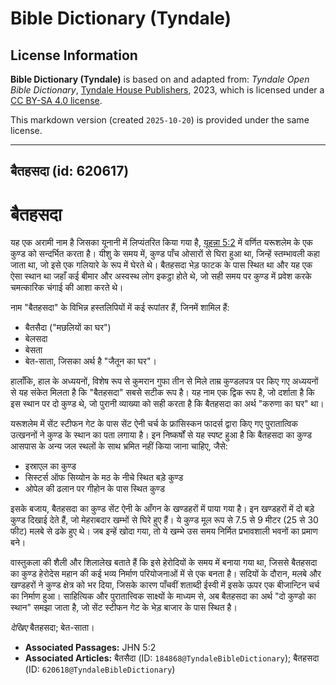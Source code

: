 # Bible Dictionary (Tyndale)

## License Information

**Bible Dictionary (Tyndale)** is based on and adapted from: _Tyndale Open Bible Dictionary_, [Tyndale House Publishers](https://tyndaleopenresources.com/), 2023, which is licensed under a [CC BY-SA 4.0 license](https://creativecommons.org/licenses/by-sa/4.0/legalcode.en).

This markdown version (created `2025-10-20`) is provided under the same license.



--------------------------------

## बैतहसदा (id: 620617)

बैतहसदा
=======

यह एक अरामी नाम है जिसका यूनानी में लिप्यंतरित किया गया है, [यूहन्ना 5:2](https://ref.ly/John5:2) में वर्णित यरूशलेम के एक कुण्ड को सन्दर्भित करता है। यीशु के समय में, कुण्ड पाँच ओसारों से घिरा हुआ था, जिन्हें स्तम्भावली कहा जाता था, जो इसे एक गलियारे के रूप में घेरते थे। बैतहसदा भेड़ फाटक के पास स्थित था और यह एक ऐसा स्थान था जहाँ कई बीमार और अस्वस्थ लोग इकट्ठा होते थे, जो सही समय पर कुण्ड में प्रवेश करके चमत्कारिक चंगाई की आशा करते थे।

नाम "बैतहसदा" के विभिन्न हस्तलिपियों में कई रूपांतर हैं, जिनमें शामिल हैं:

* बैतसैदा ("मछलियों का घर")
* बेलसदा
* बेसता
* बेत\-साता, जिसका अर्थ है "जैतून का घर"।

हालाँकि, हाल के अध्ययनों, विशेष रूप से कुमरान गुफा तीन से मिले ताम्र कुण्डलपत्र पर किए गए अध्ययनों से यह संकेत मिलता है कि "बैतहसदा" सबसे सटीक रूप है। यह नाम एक द्विक रूप है, जो दर्शाता है कि इस स्थान पर दो कुण्ड थे, जो पुरानी व्याख्या को सही करता है कि बैतहसदा का अर्थ "करुणा का घर" था।

यरूशलेम में सेंट स्टीफन गेट के पास सेंट ऐनी चर्च के फ्रांसिस्कन फादर्स द्वारा किए गए पुरातात्विक उत्खननों ने कुण्ड के स्थान का पता लगाया है। इन निष्कर्षों से यह स्पष्ट हुआ है कि बैतहसदा का कुण्ड आसपास के अन्य जल स्थलों के साथ भ्रमित नहीं किया जाना चाहिए, जैसे:

* इस्राएल का कुण्ड
* सिस्टर्स ऑफ सिय्योन के मठ के नीचे स्थित बड़े कुण्ड
* ओपेल की ढलान पर गीहोन के पास स्थित कुण्ड

इसके बजाय, बैतहसदा का कुण्ड सेंट ऐनी के आँगन के खण्डहरों में पाया गया है। इन खण्डहरों में दो बड़े कुण्ड दिखाई देते हैं, जो मेहराबदार खम्भों से घिरे हुए हैं। ये कुण्ड मूल रूप से 7\.5 से 9 मीटर (25 से 30 फीट) मलबे से ढके हुए थे। जब इन्हें खोदा गया, तो ये खम्भे उस समय निर्मित प्रभावशाली भवनों का प्रमाण बने।

वास्तुकला की शैली और शिलालेख बताते हैं कि इसे हेरोदियों के समय में बनाया गया था, जिससे बैतहसदा का कुण्ड हेरोदेस महान की कई भव्य निर्माण परियोजनाओं में से एक बनता है। सदियों के दौरान, मलबे और खण्डहरों ने कुण्ड क्षेत्र को भर दिया, जिसके कारण पाँचवीं शताब्दी ईस्वी में इसके ऊपर एक बीजान्टिन चर्च का निर्माण हुआ। साहित्यिक और पुरातात्त्विक साक्ष्यों के माध्यम से, अब बैतहसदा का अर्थ "दो कुण्डो का स्थान" समझा जाता है, जो सेंट स्टीफन गेट के भेड़ बाजार के पास स्थित है।

*देखिए* बैतहसदा; बेत\-साता।

* **Associated Passages:** JHN 5:2
* **Associated Articles:** बैतसैदा (ID: `184868@TyndaleBibleDictionary`); बैतहसदा (ID: `620618@TyndaleBibleDictionary`)


